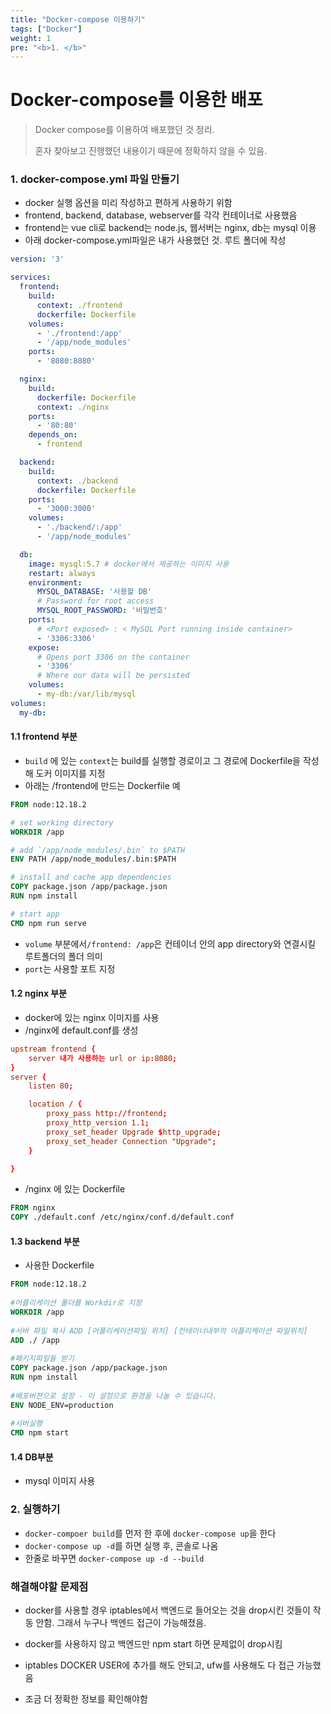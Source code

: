 ```yaml
---
title: "Docker-compose 이용하기"
tags: ["Docker"]
weight: 1
pre: "<b>1. </b>"
---
```


# Docker-compose를 이용한 배포 

> Docker compose를 이용하여 배포했던 것 정리. 
>
> 혼자 찾아보고 진행했던 내용이기 때문에 정확하지 않을 수 있음.

### 1. docker-compose.yml 파일 만들기

- docker 실행 옵션을 미리 작성하고 편하게 사용하기 위함
- frontend, backend, database, webserver를 각각 컨테이너로 사용했음
- frontend는 vue cli로 backend는 node.js, 웹서버는 nginx, db는 mysql 이용
- 아래 docker-compose.yml파일은 내가 사용했던 것. 루트 폴더에 작성

```docker-compose.yml
version: '3'

services:
  frontend:
    build:
      context: ./frontend
      dockerfile: Dockerfile
    volumes:
      - './frontend:/app'
      - '/app/node_modules'
    ports:
      - '8080:8080'

  nginx:
    build:
      dockerfile: Dockerfile
      context: ./nginx 
    ports:
      - '80:80'
    depends_on:
      - frontend

  backend:
    build:
      context: ./backend
      dockerfile: Dockerfile
    ports:
      - '3000:3000'
    volumes:
      - './backend/:/app'
      - '/app/node_modules'

  db:
    image: mysql:5.7 # docker에서 제공하는 이미지 사용
    restart: always
    environment:
      MYSQL_DATABASE: '사용할 DB'
      # Password for root access
      MYSQL_ROOT_PASSWORD: '비밀번호'
    ports:
      # <Port exposed> : < MySQL Port running inside container>
      - '3306:3306'
    expose:
      # Opens port 3306 on the container
      - '3306'
      # Where our data will be persisted
    volumes:
      - my-db:/var/lib/mysql
volumes:
  my-db:
```

#### 1.1 frontend 부분

- `build` 에 있는 `context`는 build를 실행할 경로이고 그 경로에 Dockerfile을 작성해 도커 이미지를 지정
- 아래는 /frontend에 만드는 Dockerfile 예

```dockerfile
FROM node:12.18.2

# set working directory
WORKDIR /app

# add `/app/node_modules/.bin` to $PATH
ENV PATH /app/node_modules/.bin:$PATH

# install and cache app dependencies
COPY package.json /app/package.json
RUN npm install

# start app
CMD npm run serve
```

- `volume` 부분에서`/frontend: /app`은 컨테이너 안의 app directory와 연결시킬 루트폴더의 폴더 의미
- `port`는 사용할 포트 지정

#### 1.2 nginx 부분 

- docker에 있는 nginx 이미지를 사용
- /nginx에 default.conf를 생성

```default.conf
upstream frontend {
    server 내가 사용하는 url or ip:8080;
}
server {
    listen 80;

    location / {
        proxy_pass http://frontend;
        proxy_http_version 1.1;
        proxy_set_header Upgrade $http_upgrade;
        proxy_set_header Connection "Upgrade";
    }

}

```

- /nginx 에 있는 Dockerfile

```dockerfile
FROM nginx
COPY ./default.conf /etc/nginx/conf.d/default.conf
```

#### 1.3 backend 부분

- 사용한 Dockerfile

```dockerfile
FROM node:12.18.2
 
#어플리케이션 폴더를 Workdir로 지정
WORKDIR /app
 
#서버 파일 복사 ADD [어플리케이션파일 위치] [컨테이너내부의 어플리케이션 파일위치]
ADD ./ /app
 
#패키지파일들 받기
COPY package.json /app/package.json
RUN npm install
 
#배포버젼으로 설정 - 이 설정으로 환경을 나눌 수 있습니다.
ENV NODE_ENV=production
 
#서버실행
CMD npm start
```

#### 1.4 DB부분

- mysql 이미지 사용

### 2. 실행하기

- `docker-compoer build`를 먼저 한 후에 `docker-compose up`을 한다
- `docker-compose up -d`를 하면 실행 후, 콘솔로 나옴
- 한줄로 바꾸면 `docker-compose up -d --build`

### 해결해야할 문제점

- docker를 사용할 경우 iptables에서 백엔드로 들어오는 것을 drop시킨 것들이 작동 안함. 그래서 누구나 백엔드 접근이 가능해졌음.

- docker를 사용하지 않고 백엔드만 npm start 하면 문제없이 drop시킴
- iptables  DOCKER USER에 추가를 해도 안되고, ufw를 사용해도 다 접근 가능했음
- 조금 더 정확한 정보를 확인해야함